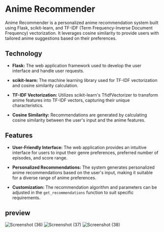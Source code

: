 # Anime Recommender

Anime Recommender is a personalized anime recommendation system built using Flask, scikit-learn, and TF-IDF (Term Frequency-Inverse Document Frequency) vectorization. It leverages cosine similarity to provide users with tailored anime suggestions based on their preferences.

## Technology

- **Flask:** The web application framework used to develop the user interface and handle user requests.

- **scikit-learn:** The machine learning library used for TF-IDF vectorization and cosine similarity calculation.

- **TF-IDF Vectorization:** Utilizes scikit-learn's TfidfVectorizer to transform anime features into TF-IDF vectors, capturing their unique characteristics.

- **Cosine Similarity:** Recommendations are generated by calculating cosine similarity between the user's input and the anime features.

## Features

- **User-Friendly Interface:** The web application provides an intuitive interface for users to input their genre preferences, preferred number of episodes, and score range.

- **Personalized Recommendations:** The system generates personalized anime recommendations based on the user's input, making it suitable for a diverse range of anime preferences.

- **Customization:** The recommendation algorithm and parameters can be adjusted in the `get_recommendations` function to suit specific requirements.

## preview
![Screenshot (36)](https://github.com/Aviigondaliya/anime-recommender/assets/157000780/67442927-092e-403c-9a5c-ac6e297c5b9c)
![Screenshot (37)](https://github.com/Aviigondaliya/anime-recommender/assets/157000780/65fb703a-f0f3-4f5e-85bb-0c71ddf99866)
![Screenshot (38)](https://github.com/Aviigondaliya/anime-recommender/assets/157000780/8bf8f423-9677-4557-bec8-9e73390c2b3d)
